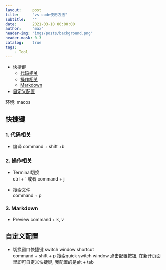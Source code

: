 ```yaml
---
layout:     post
title:      "vs code使用方法"
subtitle:   ""
date:       2021-03-10 00:00:00
author:     "max"
header-img: "imgs/posts/background.png"
header-mask: 0.3
catalog:    true
tags:
    - Tool
---
```


<!-- TOC -->

- [快捷键](#%E5%BF%AB%E6%8D%B7%E9%94%AE)
  - [代码相关](#%E4%BB%A3%E7%A0%81%E7%9B%B8%E5%85%B3)
  - [操作相关](#%E6%93%8D%E4%BD%9C%E7%9B%B8%E5%85%B3)
  - [Markdown](#markdown)
- [自定义配置](#%E8%87%AA%E5%AE%9A%E4%B9%89%E9%85%8D%E7%BD%AE)

<!-- /TOC -->

环境: macos

## 快捷键

### 1. 代码相关

- 编译 command + shift +b

### 2. 操作相关

- Terminal切换  
ctrl + ` 或者 command + j

- 搜索文件  
command + p

### 3. Markdown

- Preview command + k, v

## 自定义配置

- 切换窗口快捷键 switch window shortcut  
command + shift + p 搜索quick switch window
点击配置按钮, 在新开页面里即可自定义快捷键, 我配置的是alt + tab